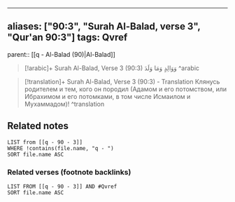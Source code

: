 
---
aliases: ["90:3", "Surah Al-Balad, verse 3", "Qur'an 90:3"]
tags: Qvref
---

parent:: [[q - Al-Balad (90)|Al-Balad]]

> [!arabic]+ Surah Al-Balad, Verse 3 (90:3)
> <span class="quran-arabic">وَوَالِدٍ وَمَا وَلَدَ</span>
^arabic

> [!translation]+ Surah Al-Balad, Verse 3 (90:3) - Translation
> Клянусь родителем и тем, кого он породил (Адамом и его потомством, или Ибрахимом и его потомками, в том числе Исмаилом и Мухаммадом)!
^translation



## Related notes
```dataview
LIST from [[q - 90 - 3]]
WHERE !contains(file.name, "q - ")
SORT file.name ASC
```

### Related verses (footnote backlinks)
```dataview
LIST FROM [[q - 90 - 3]] AND #Qvref
SORT file.name ASC
```


